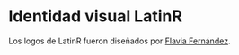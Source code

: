# Identidad visual LatinR
Los logos de LatinR fueron diseñados por [Flavia Fernández](https://www.behance.net/flaviafernandez).
